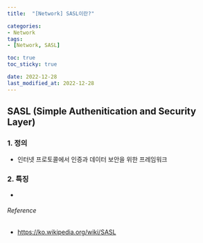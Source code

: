 ```yaml
---
title:  "[Network] SASL이란?"

categories:
- Network
tags:
- [Network, SASL]

toc: true
toc_sticky: true

date: 2022-12-28
last_modified_at: 2022-12-28
---
```


## SASL (Simple Authenitication and Security Layer)

### 1. 정의

- 인터넷 프로토콜에서 인증과 데이터 보안을 위한 프레임워크

### 2. 특징
- 

###### Reference

- https://ko.wikipedia.org/wiki/SASL
